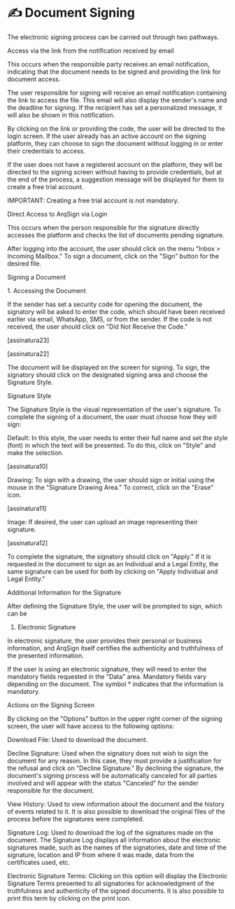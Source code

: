 # ✍️ Document Signing

&#x20;The electronic signing process can be carried out through two pathways.&#x20;

Access via the link from the notification received by email&#x20;

This occurs when the responsible party receives an email notification, indicating that the document needs to be signed and providing the link for document access.&#x20;

The user responsible for signing will receive an email notification containing the link to access the file. This email will also display the sender's name and the deadline for signing. If the recipient has set a personalized message, it will also be shown in this notification.&#x20;

By clicking on the link or providing the code, the user will be directed to the login screen. If the user already has an active account on the signing platform, they can choose to sign the document without logging in or enter their credentials to access.&#x20;

If the user does not have a registered account on the platform, they will be directed to the signing screen without having to provide credentials, but at the end of the process, a suggestion message will be displayed for them to create a free trial account.&#x20;

IMPORTANT: Creating a free trial account is not mandatory.&#x20;

Direct Access to ArqSign via Login&#x20;

This occurs when the person responsible for the signature directly accesses the platform and checks the list of documents pending signature.&#x20;

After logging into the account, the user should click on the menu "Inbox > Incoming Mailbox." To sign a document, click on the "Sign" button for the desired file.&#x20;

Signing a Document&#x20;

1\. Accessing the Document&#x20;

If the sender has set a security code for opening the document, the signatory will be asked to enter the code, which should have been received earlier via email, WhatsApp, SMS, or from the sender. If the code is not received, the user should click on "Did Not Receive the Code."&#x20;

\[assinatura23]&#x20;

\[assinatura22]&#x20;

The document will be displayed on the screen for signing. To sign, the signatory should click on the designated signing area and choose the Signature Style.&#x20;

Signature Style&#x20;

The Signature Style is the visual representation of the user's signature. To complete the signing of a document, the user must choose how they will sign:&#x20;

Default: In this style, the user needs to enter their full name and set the style (font) in which the text will be presented. To do this, click on "Style" and make the selection.&#x20;

&#x20;

\[assinatura10]&#x20;

&#x20;

Drawing: To sign with a drawing, the user should sign or initial using the mouse in the "Signature Drawing Area." To correct, click on the "Erase" icon.&#x20;

&#x20;

\[assinatura11]&#x20;

&#x20;

Image: If desired, the user can upload an image representing their signature.&#x20;

&#x20;

\[assinatura12]&#x20;

&#x20;

To complete the signature, the signatory should click on "Apply." If it is requested in the document to sign as an Individual and a Legal Entity, the same signature can be used for both by clicking on "Apply Individual and Legal Entity."&#x20;

Additional Information for the Signature&#x20;

After defining the Signature Style, the user will be prompted to sign, which can be&#x20;

1. Electronic Signature&#x20;

In electronic signature, the user provides their personal or business information, and ArqSign itself certifies the authenticity and truthfulness of the presented information.&#x20;

If the user is using an electronic signature, they will need to enter the mandatory fields requested in the "Data" area. Mandatory fields vary depending on the document. The symbol \* indicates that the information is mandatory.&#x20;

Actions on the Signing Screen&#x20;

By clicking on the "Options" button in the upper right corner of the signing screen, the user will have access to the following options:&#x20;

Download File: Used to download the document.&#x20;

Decline Signature: Used when the signatory does not wish to sign the document for any reason. In this case, they must provide a justification for the refusal and click on "Decline Signature." By declining the signature, the document's signing process will be automatically canceled for all parties involved and will appear with the status "Canceled" for the sender responsible for the document.&#x20;

View History: Used to view information about the document and the history of events related to it. It is also possible to download the original files of the process before the signatures were completed.

Signature Log: Used to download the log of the signatures made on the document. The Signature Log displays all information about the electronic signatures made, such as the names of the signatories, date and time of the signature, location and IP from where it was made, data from the certificates used, etc.

Electronic Signature Terms: Clicking on this option will display the Electronic Signature Terms presented to all signatories for acknowledgment of the truthfulness and authenticity of the signed documents. It is also possible to print this term by clicking on the print icon.

